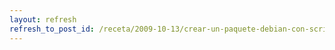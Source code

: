 ```yaml
---
layout: refresh
refresh_to_post_id: /receta/2009-10-13/crear-un-paquete-debian-con-scripts-de-inicio
---
```

